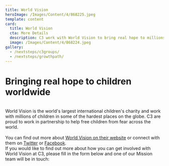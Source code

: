 ```yaml
---
title: World Vision
heroImage: /Images/Content/4/868225.jpeg
template: content
card:
  title: World Vision
  cta: More Details
  description: C3 work with World Vision to bring real hope to millions of children in the world's hardest places as a sign of God's unconditional love.
  image: /Images/Content/4/868224.jpeg
gallery:
  - /nextsteps/c3groups/
  - /nextsteps/growthpath/
---
```


<h1>
Bringing real hope to children worldwide</h1>
<br/>
World Vision is the world's largest international children's charity and work with millions of children in some of the hardest places on the globe. C3 are proud to work in partnership to help free children from fear across the world.<br/>
<br/>
You can find out more about <a href="https://www.worldvision.org.uk/">World Vision on their website</a> or connect with them on <a href="http://twitter.com/WorldVisionUK">Twitter</a> or <a href="https://www.facebook.com/worldvisionuk/">Facebook</a>.<br/>
If you would like to find out more about how you can get involved with World Vision at C3, please fill in the form below and one of our Mission team will be in touch:<br/>
